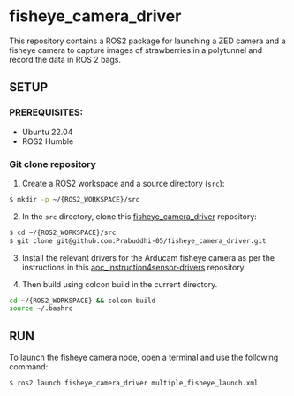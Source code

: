 # fisheye_camera_driver

This repository contains a ROS2 package for launching a ZED camera and a fisheye camera to capture images of strawberries in a polytunnel and record the data in ROS 2 bags.

## SETUP 

### PREREQUISITES:
- Ubuntu 22.04
- ROS2 Humble

### Git clone repository
1. Create a ROS2 workspace and a source directory (`src`):
```bash
$ mkdir -p ~/{ROS2_WORKSPACE}/src
```
2. In the `src` directory, clone this [fisheye_camera_driver](https://github.com/Prabuddhi-05/fisheye_camera_driver.git) repository:
```bash
$ cd ~/{ROS2_WORKSPACE}/src
$ git clone git@github.com:Prabuddhi-05/fisheye_camera_driver.git
```
3. Install the relevant drivers for the Arducam fisheye camera as per the instructions in this [aoc_instruction4sensor-drivers](https://github.com/Cyano0/aoc_instruction4sensor-drivers.git) repository.
   
4. Then build using colcon build in the current directory.
```bash
cd ~/{ROS2_WORKSPACE} && colcon build
source ~/.bashrc 
```
## RUN
To launch the fisheye camera node, open a terminal and use the following command:
```bash
$ ros2 launch fisheye_camera_driver multiple_fisheye_launch.xml
```  

